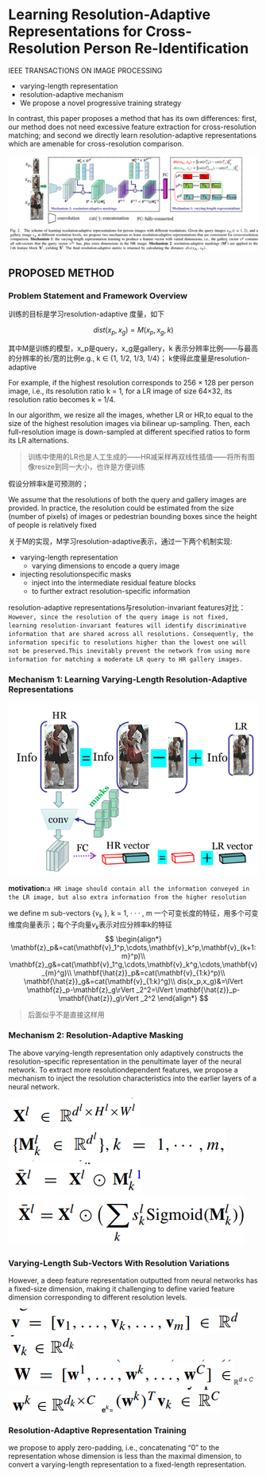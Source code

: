 # Learning Resolution-Adaptive Representations for Cross-Resolution Person Re-Identification

IEEE TRANSACTIONS ON IMAGE PROCESSING

- varying-length representation
- resolution-adaptive mechanism
- We propose a novel progressive training strategy

In contrast, this paper proposes a method that has its own differences: first, our method does not need excessive feature extraction for cross-resolution matching; and second we directly learn resolution-adaptive representations which are amenable for cross-resolution comparison.

![f2](./f2.png)

## PROPOSED METHOD

### Problem Statement and Framework Overview

训练的目标是学习resolution-adaptive 度量，如下

$$dist(x_p, x_g) = M(x_p, x_g, k)$$

其中M是训练的模型，x_p是query，x_g是gallery，k 表示分辨率比例——与最高的分辨率的长/宽的比例e.g., k ∈ {1, 1/2, 1/3, 1/4}；
k使得此度量是resolution-adaptive

For example, if the highest resolution corresponds to 256 × 128 per person image, i.e., its resolution ratio k = 1, for a LR image of size 64×32, its resolution ratio becomes k = 1/4.

In our algorithm, we resize all the images, whether LR or HR,to equal to the size of the highest resolution images via bilinear up-sampling. Then, each full-resolution image is down-sampled at different specified ratios to form its LR alternations.

>训练中使用的LR也是人工生成的——HR减采样再双线性插值——将所有图像resize到同一大小，也许是方便训练

假设分辨率k是可预测的；

We assume that the resolutions of both the query and gallery images are provided. In practice, the resolution could be estimated from the size (number of pixels) of images or pedestrian bounding boxes since the height of people is relatively fixed

关于M的实现，M学习resolution-adaptive表示，通过一下两个机制实现:

- varying-length representation
  - varying dimensions to encode a query image
- injecting resolutionspecific masks
  - inject into the intermediate residual feature blocks
  - to further extract resolution-specific information

resolution-adaptive representations与resolution-invariant features对比：`However, since the resolution of the query image is not fixed, learning resolution-invariant features will identify discriminative information that are shared across all resolutions. Consequently, the information specific to resolutions higher than the lowest one will not be preserved.This inevitably prevent the network from using more information for matching a moderate LR query to HR gallery images.`

### Mechanism 1: Learning Varying-Length Resolution-Adaptive Representations

![f1](image-14.png)

**motivation:**`a HR image should contain all the information conveyed in the LR image, but also extra information from the higher resolution`

we define m sub-vectors {$v_k$ }, k = 1, · · · , m
一个可变长度的特征，用多个可变维度向量表示；每个子向量$v_k$表示对应分辨率k的特征
$$
\begin{align*}
\mathbf{z}_p&=cat(\mathbf{v}_1^p,\cdots,\mathbf{v}_k^p,\mathbf{v}_{k+1:m}^p)\\
\mathbf{z}_g&=cat(\mathbf{v}_1^g,\cdots,\mathbf{v}_k^g,\cdots,\mathbf{v}_{m}^g)\\
\mathbf{\hat{z}}_p&=cat(\mathbf{v}_{1:k}^p)\\
\mathbf{\hat{z}}_g&=cat(\mathbf{v}_{1:k}^g)\\
dis(x_p,x_g)&=\lVert \mathbf{z}_p-\mathbf{z}_g\rVert _2^2=\lVert \mathbf{\hat{z}}_p-\mathbf{\hat{z}}_g\rVert _2^2
\end{align*}
$$

>后面似乎不是直接这样用

### Mechanism 2: Resolution-Adaptive Masking

The above varying-length representation only adaptively constructs the resolution-specific representation in the penultimate layer of the neural network. To extract more resolutiondependent features, we propose a mechanism to inject the resolution characteristics into the earlier layers of a neural network.

![Alt text](image-5.png)
![Alt text](image-6.png)
![Alt text](image-7.png)
![Alt text](image-8.png)

### Varying-Length Sub-Vectors With Resolution Variations

However, a deep feature representation outputted from neural networks has a fixed-size dimension, making it challenging to define varied feature dimension corresponding to different resolution levels.

![Alt text](image-9.png)
![Alt text](image-10.png)
![Alt text](image-11.png)$\mathbb{R}^{d\times C}$
![Alt text](image-12.png)
$\mathbf{e}^k=$![Alt text](image-13.png)

### Resolution-Adaptive Representation Training

we propose to apply zero-padding, i.e., concatenating “0” to the representation whose dimension is less than the maximal dimension, to convert a varying-length representation to a fixed-length representation.
